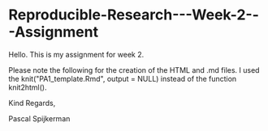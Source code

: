 # Reproducible-Research---Week-2---Assignment

Hello. This is my assignment for week 2. 

Please note the following for the creation of the HTML and .md files. I used the  knit("PA1_template.Rmd", output = NULL) instead of the function knit2html(). 

Kind Regards, 

Pascal Spijkerman
